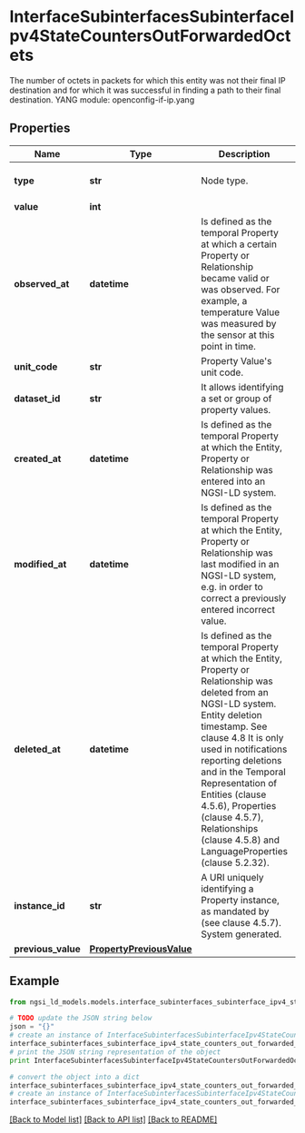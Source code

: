 # InterfaceSubinterfacesSubinterfaceIpv4StateCountersOutForwardedOctets

The number of octets in packets for which this entity was not their final IP destination and for which it was successful in finding a path to their final destination.  YANG module: openconfig-if-ip.yang 

## Properties

Name | Type | Description | Notes
------------ | ------------- | ------------- | -------------
**type** | **str** | Node type.  | [optional] [default to 'Property']
**value** | **int** |  | 
**observed_at** | **datetime** | Is defined as the temporal Property at which a certain Property or Relationship became valid or was observed. For example, a temperature Value was measured by the sensor at this point in time.  | [optional] 
**unit_code** | **str** | Property Value&#39;s unit code.  | [optional] 
**dataset_id** | **str** | It allows identifying a set or group of property values.  | [optional] 
**created_at** | **datetime** | Is defined as the temporal Property at which the Entity, Property or Relationship was entered into an NGSI-LD system.  | [optional] [readonly] 
**modified_at** | **datetime** | Is defined as the temporal Property at which the Entity, Property or Relationship was last modified in an NGSI-LD system, e.g. in order to correct a previously entered incorrect value.  | [optional] [readonly] 
**deleted_at** | **datetime** | Is defined as the temporal Property at which the Entity, Property or Relationship was deleted from an NGSI-LD system.  Entity deletion timestamp. See clause 4.8 It is only used in notifications reporting deletions and in the Temporal Representation of Entities (clause 4.5.6), Properties (clause 4.5.7), Relationships (clause 4.5.8) and LanguageProperties (clause 5.2.32).  | [optional] [readonly] 
**instance_id** | **str** | A URI uniquely identifying a Property instance, as mandated by (see clause 4.5.7). System generated.  | [optional] [readonly] 
**previous_value** | [**PropertyPreviousValue**](PropertyPreviousValue.md) |  | [optional] 

## Example

```python
from ngsi_ld_models.models.interface_subinterfaces_subinterface_ipv4_state_counters_out_forwarded_octets import InterfaceSubinterfacesSubinterfaceIpv4StateCountersOutForwardedOctets

# TODO update the JSON string below
json = "{}"
# create an instance of InterfaceSubinterfacesSubinterfaceIpv4StateCountersOutForwardedOctets from a JSON string
interface_subinterfaces_subinterface_ipv4_state_counters_out_forwarded_octets_instance = InterfaceSubinterfacesSubinterfaceIpv4StateCountersOutForwardedOctets.from_json(json)
# print the JSON string representation of the object
print InterfaceSubinterfacesSubinterfaceIpv4StateCountersOutForwardedOctets.to_json()

# convert the object into a dict
interface_subinterfaces_subinterface_ipv4_state_counters_out_forwarded_octets_dict = interface_subinterfaces_subinterface_ipv4_state_counters_out_forwarded_octets_instance.to_dict()
# create an instance of InterfaceSubinterfacesSubinterfaceIpv4StateCountersOutForwardedOctets from a dict
interface_subinterfaces_subinterface_ipv4_state_counters_out_forwarded_octets_form_dict = interface_subinterfaces_subinterface_ipv4_state_counters_out_forwarded_octets.from_dict(interface_subinterfaces_subinterface_ipv4_state_counters_out_forwarded_octets_dict)
```
[[Back to Model list]](../README.md#documentation-for-models) [[Back to API list]](../README.md#documentation-for-api-endpoints) [[Back to README]](../README.md)


